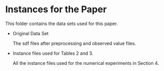 # Instances for the Paper

This folder contains the data sets used for this paper.

- Original Data Set

  The sdf files after preprocessing and observed value files. 

- Instance files used for Tables 2 and 3.

  All the instance files used for the numerical experiments in Section 4.
